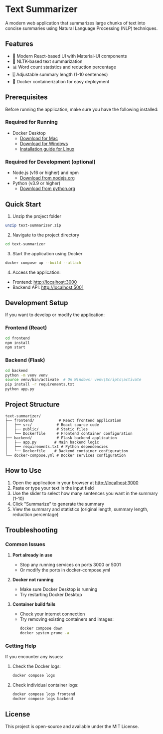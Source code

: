 # Text Summarizer

A modern web application that summarizes large chunks of text into concise summaries using Natural Language Processing (NLP) techniques.

## Features
- 🚀 Modern React-based UI with Material-UI components
- 🤖 NLTK-based text summarization
- 📊 Word count statistics and reduction percentage
- 🎚️ Adjustable summary length (1-10 sentences)
- 🐳 Docker containerization for easy deployment

## Prerequisites

Before running the application, make sure you have the following installed:

### Required for Running
- Docker Desktop
  - [Download for Mac](https://www.docker.com/products/docker-desktop)
  - [Download for Windows](https://www.docker.com/products/docker-desktop)
  - [Installation guide for Linux](https://docs.docker.com/engine/install/)

### Required for Development (optional)
- Node.js (v16 or higher) and npm
  - [Download from nodejs.org](https://nodejs.org/)
- Python (v3.9 or higher)
  - [Download from python.org](https://www.python.org/downloads/)

## Quick Start

1. Unzip the project folder
```bash
unzip text-summarizer.zip
```

2. Navigate to the project directory
```bash
cd text-summarizer
```

3. Start the application using Docker
```bash
docker compose up --build --attach
```

4. Access the application:
- Frontend: [http://localhost:3000](http://localhost:3000)
- Backend API: [http://localhost:5001](http://localhost:5001)

## Development Setup

If you want to develop or modify the application:

### Frontend (React)
```bash
cd frontend
npm install
npm start
```

### Backend (Flask)
```bash
cd backend
python -m venv venv
source venv/bin/activate  # On Windows: venv\Scripts\activate
pip install -r requirements.txt
python app.py
```

## Project Structure
```
text-summarizer/
├── frontend/           # React frontend application
│   ├── src/           # React source code
│   ├── public/        # Static files
│   └── Dockerfile     # Frontend container configuration
├── backend/           # Flask backend application
│   ├── app.py        # Main backend logic
│   ├── requirements.txt # Python dependencies
│   └── Dockerfile    # Backend container configuration
└── docker-compose.yml # Docker services configuration
```

## How to Use

1. Open the application in your browser at [http://localhost:3000](http://localhost:3000)
2. Paste or type your text in the input field
3. Use the slider to select how many sentences you want in the summary (1-10)
4. Click "Summarize" to generate the summary
5. View the summary and statistics (original length, summary length, reduction percentage)

## Troubleshooting

### Common Issues

1. **Port already in use**
   - Stop any running services on ports 3000 or 5001
   - Or modify the ports in docker-compose.yml

2. **Docker not running**
   - Make sure Docker Desktop is running
   - Try restarting Docker Desktop

3. **Container build fails**
   - Check your internet connection
   - Try removing existing containers and images:
     ```bash
     docker compose down
     docker system prune -a
     ```

### Getting Help

If you encounter any issues:
1. Check the Docker logs:
   ```bash
   docker compose logs
   ```
2. Check individual container logs:
   ```bash
   docker compose logs frontend
   docker compose logs backend
   ```

## License

This project is open-source and available under the MIT License.
